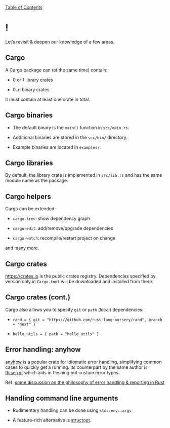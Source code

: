 [Table of Contents](./index.html)

!
=

Let’s revisit & deepen our knowledge of a few areas.

Cargo
----

A Cargo package can (at the same time) contain:

-   0 or 1 library crates

-   0..n binary crates

it must contain at least one crate in total.

Cargo binaries
----

-   The default binary is the `main()` function in `src/main.rs`.

-   Additional binaries are stored in the `src/bin/` directory.

-   Example binaries are located in `examples/`.

Cargo libraries
----

By default, the library crate is implemented in `src/lib.rs` and has the
same module name as the package.

Cargo helpers
----

Cargo can be extended:

-   `cargo-tree`: show dependency graph

-   `cargo-edit`: add/remove/upgrade dependencies

-   `cargo-watch`: recompile/restart project on change

and many more.

Cargo crates
----

<https://crates.io> is the public crates registry. Dependencies
specified by version only in `Cargo.toml` will be downloaded and
installed from there.

Cargo crates (cont.)
----

Cargo also allows you to specify `git` or `path` (local) dependencies:

-   `rand = { git = "https://github.com/rust-lang-nursery/rand", branch = "next" }`

-   `hello_utils = { path = "hello_utils" }`

Error handling: anyhow
----

[anyhow](https://docs.rs/anyhow/1.0.40/anyhow/index.html) is a popular
crate for idiomatic error handling, simplifying common cases to quickly
get a running. Its counterpart by the same author is
[thiserror](https://docs.rs/thiserror/1.0.24/thiserror/) which aids in
fleshing out custom error types.

Ref: [some discussion on the philosophy of error handling & reporting in
Rust](https://nick.groenen.me/posts/rust-error-handling/)

Handling command line arguments
----

-   Rudimentary handling can be done using `std::env::args`

-   A feature-rich alternative is
    [structopt](https://docs.rs/structopt/0.3.21/structopt/).
